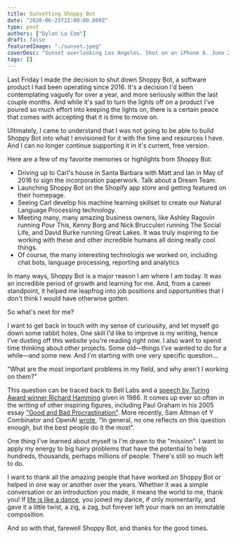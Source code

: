 ```yaml
---
title: Sunsetting Shoppy Bot
date: "2020-06-23T22:00:00.000Z"
type: post
authors: ["Dylan La Com"]
draft: false
featuredImage: "./sunset.jpeg"
coverDesc: "Sunset overlooking Los Angeles. Shot on an iPhone 8. June 2020."
tags: []
---
```


Last Friday I made the decision to shut down Shoppy Bot, a software product I had been operating since 2016. It's a decision I'd been contemplating vaguely for over a year, and more seriously within the last couple months. And while it's sad to turn the lights off on a product I've poured so much effort into keeping the lights on, there is a certain peace that comes with accepting that it is time to move on.

Ultimately, I came to understand that I was not going to be able to build Shoppy Bot into what I envisioned for it with the time and resources I have. And I can no longer continue supporting it in it's current, free version.

Here are a few of my favorite memories or highlights from Shoppy Bot:
* Driving up to Carl's house in Santa Barbara with Matt and Ian in May of 2016 to sign the incorporation paperwork. Talk about a Dream Team.
* Launching Shoppy Bot on the Shopify app store and getting featured on their homepage.
* Seeing Carl develop his machine learning skillset to create our Natural Language Processing technology.
* Meeting many, many amazing business owners, like Ashley Ragovin running Pour This, Kenny Borg and Nick Brucculeri running The Social Life, and David Burke running Great Lakes. It was truly inspiring to be working with these and other incredible humans all doing really cool things.
* Of course, the many interesting technologis we worked on, including chat bots, language processing, reporting and analytics

In many ways, Shoppy Bot is a major reason I am where I am today. It was an incredible period of growth and learning for me. And, from a career standpoint, it helped me leapfrog into job positions and opportunities that I don't think I would have otherwise gotten.

So what's next for me?

I want to get back in touch with my sense of curiousity, and let myself go down some rabbit holes. One skill I'd like to improve is my writing, hence I've dusting off this website you're reading right now. I also want to spend time thinking about other projects. Some old––things I've wanted to do for a while––and some new. And I'm starting with one very specific question...

"What are the most important problems in my field, and why aren’t I working on them?"

This question can be traced back to Bell Labs and a [speech by Turing Award winner Richard Hamming](http://www.cs.virginia.edu/~robins/YouAndYourResearch.html) given in 1986. It comes up ever so often in the writing of other inspiring figures, including Paul Graham in his 2005 essay ["Good and Bad Procrastination"](http://www.paulgraham.com/procrastination.html). More recently, Sam Altman of Y Combinator and OpenAI [wrote](https://blog.samaltman.com/researchers-and-founders), "In general, no one reflects on this question enough, but the best people do it the most".

One thing I've learned about myself is I'm drawn to the "mission". I want to apply my energy to big hairy problems that have the potential to help hundreds, thousands, perhaps millions of people. There's still so much left to do.

I want to thank all the amazing people that have worked on Shoppy Bot or helped in one way or another over the years. Whether it was a simple conversation or an introduction you made, it means the world to me, thank you! If [life is like a dance](https://www.youtube.com/watch?v=rBpaUICxEhk), you joined my dance, if only momentarily, and gave it a little twist, a zig, a zag, but forever left your mark on an immutable composition.

And so with that, farewell Shoppy Bot, and thanks for the good times.
